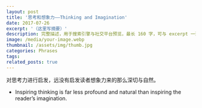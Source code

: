 ```yaml
---
layout: post
title: '思考和想象力——Thinking and Imagination'
date: 2017-07-26
excerpt: '（这里写摘要）'
description: 完整描述，用于搜索引擎与社交平台预览，最长 160 字，可与 excerpt 一致
image: /media/your-image.webp
thumbnail: /assets/img/thumb.jpg
categories: Phrases
tags: 
related_posts: true
---
```


对思考力进行启发，远没有启发读者想象力来的那么深切与自然。

- Inspiring thinking is far less profound and natural than inspiring the reader’s imagination.